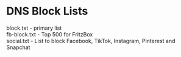 # DNS Block Lists


block.txt - primary list</br>
fb-block.txt - Top 500 for FritzBox</br>
social.txt - List to block Facebook, TikTok, Instagram, Pinterest and Snapchat</br>
